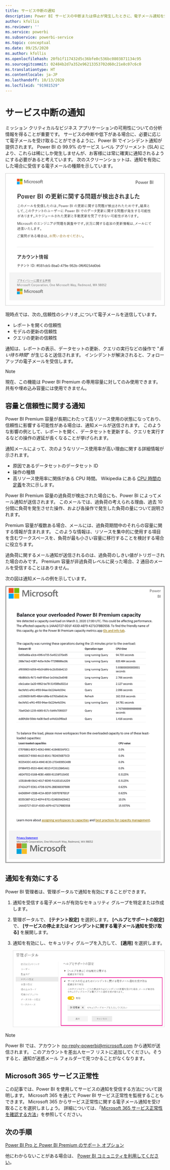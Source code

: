 ```yaml
---
title: サービス中断の通知
description: Power BI サービスの中断または停止が発生したときに、電子メール通知を受信する方法について学習します。
author: kfollis
ms.reviewer: ''
ms.service: powerbi
ms.subservice: powerbi-service
ms.topic: conceptual
ms.date: 09/25/2020
ms.author: kfollis
ms.openlocfilehash: 20fb1f117432d5c36bfe0c536bc0803871134c95
ms.sourcegitcommit: 02484b2d7a352e96213353702d60c21e8c07c6c0
ms.translationtype: HT
ms.contentlocale: ja-JP
ms.lasthandoff: 10/13/2020
ms.locfileid: "91981529"
---
```

# <a name="service-interruption-notifications"></a>サービス中断の通知

ミッション クリティカルなビジネス アプリケーションの可用性についての分析情報を得ることが重要です。 サービスの中断や低下がある場合に、必要に応じて電子メールを受け取ることができるように、Power BI でインシデント通知が提供されます。 Power BI の 99.9% のサービス レベル アグリーメント (SLA) により、これらは稀にしか発生しませんが、お客様には常に確実に通知されるようにする必要があると考えています。 次のスクリーンショットは、通知を有効にした場合に受信する電子メールの種類を示しています。

![通知用電子メールの更新](media/service-interruption-notifications/refresh-notification-email.png)

現時点では、次の_信頼性のシナリオ_について電子メールを送信しています。

- レポートを開くの信頼性
- モデルの更新の信頼性
- クエリの更新の信頼性

通知は、レポートの表示、データセットの更新、クエリの実行などの操作で "_長い待ち時間_" が生じると送信されます。 インシデントが解決されると、フォローアップの電子メールを受信します。

> [!NOTE]
> 現在、この機能は Power BI Premium の専用容量に対してのみ使用できます。 共有や埋め込み容量には使用できません。

## <a name="capacity-and-reliability-notifications"></a>容量と信頼性に関する通知

Power BI Premium 容量が長期にわたって高リソース使用の状態になっており、信頼性に影響する可能性がある場合は、通知メールが送信されます。 このような影響の例として、レポートを開く、データセットを更新する、クエリを実行するなどの操作の遅延が長くなることが挙げられます。 

通知メールによって、次のようなリソース使用率が高い理由に関する詳細情報が示されます。

* 原因であるデータセットのデータセット ID
* 操作の種類
* 高リソース使用率に関係がある CPU 時間。 Wikipedia にある [CPU 時間の定義](https://wikipedia.org/wiki/CPU_time)を次に示します。

Power BI Premium 容量の過負荷が検出された場合にも、Power BI によってメール通知が送信されます。 このメールでは、過負荷の考えられる理由、過去 10 分間に負荷を発生させた操作、および各操作で発生した負荷の量について説明されます。

Premium 容量が複数ある場合、メールには、過負荷期間中のそれらの容量に関する情報が含まれます。 このような情報は、リソースを集中的に使用する項目を含むワークスペースを、負荷が最も小さい容量に移行することを検討する場合に役立ちます。

過負荷に関するメール通知が送信されるのは、過負荷のしきい値がトリガーされた場合のみです。 Premium 容量が非過負荷レベルに戻った場合、2 通目のメールを受信することはありません。

次の図は通知メールの例を示しています。

![過負荷容量に関する通知メール](media/service-interruption-notifications/refresh-notification-email-2.png)


## <a name="enable-notifications"></a>通知を有効にする

Power BI 管理者は、管理ポータルで通知を有効にすることができます。

1. 通知を受信する電子メールが有効なセキュリティ グループを特定または作成します。

1. 管理ポータルで、 **[テナント設定]** を選択します。 **[ヘルプとサポートの設定]** で、 **[サービスの停止またはインシデントに関する電子メール通知を受け取る]** を展開します。

1. 通知を有効にし、セキュリティ グループを入力して、 **[適用]** を選択します。

    ![サービスの通知を有効にする](media/service-interruption-notifications/enable-notifications.png)

> [!NOTE]
> Power BI では、アカウント no-reply-powerbi@microsoft.com から通知が送信されます。 このアカウントを差出人セーフ リストに追加してください。そうすると、通知が迷惑メール フォルダーで見つかることがなくなります。

## <a name="service-health-in-microsoft-365"></a>Microsoft 365 サービス正常性

この記事では、Power BI を使用してサービスの通知を受信する方法について説明します。 Microsoft 365 を通じて Power BI サービス正常性を監視することもできます。 Microsoft 365 からサービス正常性に関する電子メール通知を受け取ることを選択しましょう。 詳細については、「[Microsoft 365 サービス正常性を確認する方法](/microsoft-365/enterprise/view-service-health)」を参照してください。

## <a name="next-steps"></a>次の手順

[Power BI Pro と Power BI Premium のサポート オプション](service-support-options.md)

他にわからないことがある場合は、 [Power BI コミュニティを利用してください](https://community.powerbi.com/)。